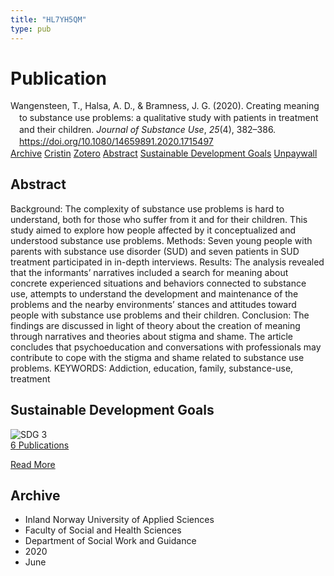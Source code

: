 ```yaml
---
title: "HL7YH5QM"
type: pub
---
```

<h1>Publication</h1>
<article id="csl-bib-container-HL7YH5QM" class="csl-bib-container">
  <div class="csl-bib-body" style="line-height: 1.35; padding-left: 1em; text-indent:-1em;">
  <div class="csl-entry">Wangensteen, T., Halsa, A. D., &amp; Bramness, J. G. (2020). Creating meaning to substance use problems: a qualitative study with patients in treatment and their children. <i>Journal of Substance Use</i>, <i>25</i>(4), 382&#x2013;386. <a href="https://doi.org/10.1080/14659891.2020.1715497">https://doi.org/10.1080/14659891.2020.1715497</a></div>
</div>
  <div class="csl-bib-buttons">
    <a href="#taxonomy-article-HL7YH5QM" class="csl-bib-button">Archive</a>
    <a href="https://app.cristin.no/results/show.jsf?id=1816183" alt="Cristin URL" class="csl-bib-button">Cristin</a>
    <a href="http://zotero.org/groups/5402882/items/HL7YH5QM" alt="Zotero URL" class="csl-bib-button">Zotero</a>
    <a href="#abstract-article-HL7YH5QM" class="csl-bib-button">Abstract</a>
    <a href="#sdg-article-HL7YH5QM" class="csl-bib-button">Sustainable Development Goals</a>
    <a href="https://doi.org/10.1080/14659891.2020.1715497" class="csl-bib-button">Unpaywall</a>
  </div>
  <div id="csl-bib-meta-container-HL7YH5QM"></div>
</article>
<div id="csl-bib-meta-HL7YH5QM" class="csl-bib-meta">
  <article id="abstract-article-HL7YH5QM" class="abstract-article">
    <h1>Abstract</h1>
    Background: The complexity of substance use problems is hard to understand, both for those who suffer from it and for their children. This study aimed to explore how people affected by it conceptualized and understood substance use problems. Methods: Seven young people with parents with substance use disorder (SUD) and seven patients in SUD treatment participated in in-depth interviews. Results: The analysis revealed that the informants’ narratives included a search for meaning about concrete experienced situations and behaviors connected to substance use, attempts to understand the development and maintenance of the problems and the nearby environments’ stances and attitudes toward people with substance use problems and their children. Conclusion: The findings are discussed in light of theory about the creation of meaning through narratives and theories about stigma and shame. The article concludes that psychoeducation and conversations with professionals may contribute to cope with the stigma and shame related to substance use problems. KEYWORDS: Addiction, education, family, substance-use, treatment
  </article>
  <article id="sdg-article-HL7YH5QM" class="sdg-article">
    <h1>Sustainable Development Goals</h1>
    <div class="sdg-container"><div id="sdg3" class="sdg"> <img src="{{< params subfolder >}}images/sdg/sdg03_en.png" class="image" alt="SDG 3"> <div class="sdg-overlay"> <a href="{{< params subfolder >}}en/archive/?sdg=3#archive" class="sdg-publication-count"><span>6</span> Publications</a> <p><a href="https://sdgs.un.org/goals/goal3" class="sdg-read-more">Read More</a></p> </div> </div></div>
  </article>
  <article id="taxonomy-article-HL7YH5QM" class="taxonomy-article">
    <h1>Archive</h1>
    <ul>
      <li>Inland Norway University of Applied Sciences</li>
      <li>Faculty of Social and Health Sciences</li>
      <li>Department of Social Work and Guidance</li>
      <li>2020</li>
      <li>June</li>
    </ul>
  </article>
</div>
